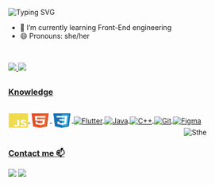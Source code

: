 
  <img src="https://readme-typing-svg.herokuapp.com?font=Quicksand&weight=600&duration=4000&pause=1000&color=FF738E&random=false&width=435&lines=hello!;i'm+Sthefany+Caires+%F0%9F%91%8B" alt="Typing SVG"></a>
- 🌱 I’m currently learning Front-End engineering
- 😄 Pronouns: she/her
##

<br>

<div display="inline-block">
  <a href="https://github.com/sthefanycaires">
  <img height="180em" src="https://github-readme-stats.vercel.app/api?username=sthefanycaires&show_icons=true&theme=dracula&include_all_commits=true&count_private=true"/>
  <img height="180em" src="https://github-readme-stats.vercel.app/api/top-langs/?username=sthefanycaires&layout=compact&langs_count=7&theme=dracula" />

</div>

<!-- [![Anurag's GitHub stats](https://github-readme-stats.vercel.app/api?username=sthefanycaires&show_icons=true&theme=dracula)](https://github.com/sthefanycaires/github-readme-stats)
[![Top Langs](https://github-readme-stats.vercel.app/api/top-langs/?username=sthefanycaires&theme=dracula&layout=compact&langs_count=8)](https://github.com/sthefanycaires/github-readme-stats) -->


##

### Knowledge

<div style="display: inline_block"><br>
  <img align="center" alt="Js" height="30" width="40" src="https://raw.githubusercontent.com/devicons/devicon/master/icons/javascript/javascript-plain.svg">
  <img align="center" alt="HTML" height="30" width="40" src="https://raw.githubusercontent.com/devicons/devicon/master/icons/html5/html5-original.svg">
  <img align="center" alt="CSS" height="30" width="40" src="https://raw.githubusercontent.com/devicons/devicon/master/icons/css3/css3-original.svg">
  <img align="center" alt="Flutter" height="30" width="40" src="https://cdn.jsdelivr.net/gh/devicons/devicon/icons/flutter/flutter-original.svg">
  <img align="center" alt="Java" height="30" width="40" src="https://cdn.jsdelivr.net/gh/devicons/devicon/icons/java/java-original.svg">
  <img align="center" alt="C++" height="30" width="40" src="https://cdn.jsdelivr.net/gh/devicons/devicon/icons/cplusplus/cplusplus-original.svg" />         
  <img align="center" alt="Git" height="30" width="40"src="https://cdn.jsdelivr.net/gh/devicons/devicon/icons/git/git-original.svg">
  <img align="center" alt="Figma" height="30" width="40" src="https://cdn.jsdelivr.net/gh/devicons/devicon/icons/figma/figma-original.svg">
  <img align="right" alt="Sthe" height="150" width="150" src="https://cdn.discordapp.com/attachments/879547013073633333/1183840210346311680/gif-sthe.gif?ex=6589cc1c&is=6577571c&hm=c0b951e5ec2dea648873fa68f1627bf2c3246c270446263b647c82c3488d799c&">
            
</div>

<br>

### Contact me 📫

<div> 
 
  <a href="https://www.linkedin.com/in/rafaella-ballerini-45875016a" target="_blank"><img src="https://img.shields.io/badge/-LinkedIn-%230077B5?style=for-the-badge&logo=linkedin&logoColor=white" target="_blank"></a>
    <a href = "mailto:sthefany.caires@outlook.com"><img src="https://img.shields.io/badge/Microsoft_Outlook-0078D4?style=for-the-badge&logo=microsoft-outlook&logoColor=white" target="_blank"></a> 
</div>
